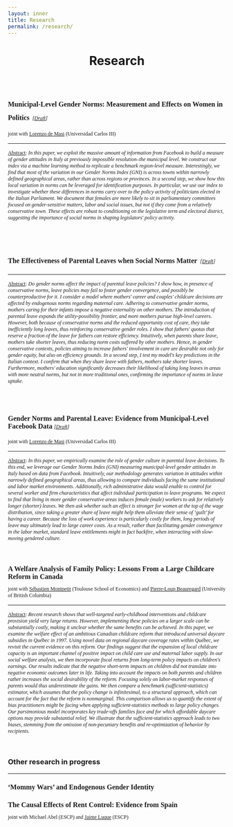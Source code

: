 ```yaml
---
layout: inner
title: Research
permalink: /research/
---
```


<head>
<link rel="shortcut icon" type="image/png" href="/favicon2.png">
</head>

# <center> Research </center>

<p>&nbsp;
</p>




<h1>
  <span style="font-size:16px;font-family: Times New Roman">Municipal-Level Gender Norms: Measurement and Effects on Women in Politics</span>
  <span style="font-size:12px;font-family: Times New Roman;font-weight:normal"><em> [<a href="https://drive.google.com/file/d/1K1q0fNVUba0wreW7NGk60gRvWS1wKWJN/view?usp=share_link"><u>Draft</u></a>] </em></span>
</h1>
<p style="font-size:12px;font-family: Times New Roman">joint with <a href="http://economics.uc3m.es/personal/de-massi/"><u>Lorenzo de Masi</u></a> (Universidad Carlos III)</p>

---

<p style="font-size:12px;font-family: Times New Roman"><u>Abstract</u>: <em>In this paper, we exploit the massive amount of information from Facebook to build a measure of gender attitudes in Italy at previously impossible resolution&#8210;the municipal level. We construct our index via a machine learning method to replicate a benchmark region-level measure. Interestingly, we find that most of the variation in our Gender Norms Index (GNI) is across towns within narrowly defined geographical areas, rather than across regions or provinces. In a second step, we show how this local variation in norms can be leveraged for identification purposes. In particular, we use our index to investigate whether these differences in norms carry over to the policy activity of politicians elected in the Italian Parliament. We document that females are more likely to sit in parliamentary committees focused on gender-sensitive matters, labor and social issues, but not if they come from a relatively conservative town. These effects are robust to conditioning on the legislative term and electoral district, suggesting the importance of social norms in shaping legislators' policy activity.</em></p>

<p>&nbsp;
</p>



<h1>
  <span style="font-size:16px;font-family: Times New Roman">The Effectiveness of Parental Leaves when Social Norms Matter</span>
  <span style="font-size:12px;font-family: Times New Roman;font-weight:normal"><em> [<a href="https://drive.google.com/file/d/1K06sRgc7v2mwntaFGWQSMts6iJFjnuKc/view?usp=share_link"><u>Draft</u></a>] </em></span>
</h1>

---

<p style="font-size:12px;font-family: Times New Roman"><u>Abstract</u>: <em>Do gender norms affect the impact of parental leave policies? I show how, in presence of conservative norms, leave policies may fail to foster gender convergence, and possibly be counterproductive for it. I consider a model where mothers' career and couples' childcare decisions are affected by endogenous norms regarding maternal care. Adhering to conservative gender norms, mothers caring for their infants impose a negative externality on other mothers. The introduction of parental leave expands the utility-possibility frontier, and more mothers pursue high-level careers. However, both because of conservative norms and the reduced opportunity cost of care, they take inefficiently long leaves, thus reinforcing conservative gender roles. I show that fathers' quotas that reserve a fraction of the leave for fathers can restore efficiency. Intuitively, when parents share leave, mothers take shorter leaves, thus reducing norm costs suffered by other mothers. Hence, in gender conservative contexts, policies aiming to increase fathers' involvement in care are desirable not only for gender equity, but also on efficiency grounds. In a second step, I test my model's key predictions in the Italian context. I confirm that when they share leave with fathers, mothers take shorter leaves. Furthermore, mothers' education significantly decreases their likelihood of taking long leaves in areas with more neutral norms, but not in more traditional ones, confirming the importance of norms in leave uptake.</em></p>

<p>&nbsp;
</p>



<h1>
  <span style="font-size:16px;font-family: Times New Roman">Gender Norms and Parental Leave: Evidence from Municipal-Level Facebook
Data  </span>
  <span style="font-size:12px;font-family: Times New Roman;font-weight:normal"><em> [<a href="https://drive.google.com/file/d/1K1q0fNVUba0wreW7NGk60gRvWS1wKWJN/view?usp=share_link"><u>Draft</u></a>] </em></span>
</h1>
<p style="font-size:12px;font-family: Times New Roman">joint with <a href="http://economics.uc3m.es/personal/de-massi/"><u>Lorenzo de Masi</u></a> (Universidad Carlos III)</p>

---

<p style="font-size:12px;font-family: Times New Roman"><u>Abstract</u>: <em>In this paper, we empirically examine the role of gender culture in parental leave decisions. To this end, we leverage our Gender Norms Index (GNI) measuring municipal-level gender attitudes in Italy based on data from Facebook. Intuitively, our methodology generates variation in attitudes within narrowly defined geographical areas, thus allowing to compare individuals facing the same institutional and
labor market environments. Additionally, rich administrative data would enable to control for several worker and firm characteristics that affect individual participation to leave programs. We expect to find that living in more gender conservative areas induces female (male) workers to ask for relatively longer (shorter) leaves. We then ask whether such an effect is stronger for women at the top of the wage distribution, since taking a greater share of leave might help them alleviate their sense of &#8216;guilt&#8217; for having a career. Because the loss of work experience is particularly costly for them, long periods of leave may ultimately lead to large career costs. As a result, rather than facilitating gender convergence in the labor market, standard leave entitlements might in fact backfire, when interacting with slow-moving gendered culture.</em></p>

<p>&nbsp;
</p>





<h1 style="font-size:16px;font-family: Times New Roman">A Welfare Analysis of Family Policy: Lessons From a Large Childcare Reform in Canada</h1>
<p style="font-size:12px;font-family: Times New Roman">joint with <a href="https://www.sebastienmontpetit.com/en/"><u>Sébastien Montpetit</u></a> (Toulouse School of Economics) and <a href="https://sites.google.com/view/pierreloupbeauregard/"><u>Pierre-Loup Beauregard</u></a> (University of British Columbia)</p>

---
<p style="font-size:12px;font-family: Times New Roman"><u>Abstract</u>: <em>Recent research shows that well-targeted early-childhood interventions and childcare
provision yield very large returns. However, implementing these policies on a larger scale can be substantially costly, making it unclear whether the same benefits can be achieved. In this paper, we examine the welfare effect of an ambitious Canadian childcare reform that introduced universal daycare subsidies in Québec in 1997. Using novel data on regional daycare coverage rates within Québec, we revisit the current evidence on this reform. Our findings suggest that the expansion of local childcare capacity is an important channel of positive impact on child care use and maternal labor supply. In our social welfare analysis, we then incorporate fiscal returns from long-term policy impacts on children's earnings. Our results indicate that the negative short-term impacts on children did not translate
into negative economic outcomes later in life. Taking into account the impacts on both parents and children rather increases the social desirability of the reform. Focusing solely on labor-market responses of parents would thus underestimate the gains. We then compare a benchmark (sufficient-statistics) estimator, which assumes that the policy change is infinitesimal, to a structural approach, which can account for the fact that the reform is nonmarginal. This comparison allows us to quantify the extent of bias practitioners might be facing when applying sufficient-statistics methods to large policy changes. Our parsimonious model incorporates key trade-offs families face and for which affordable daycare options may provide substantial relief. We illustrate that the sufficient-statistics approach leads to
two biases, stemming from the omission of non-pecuniary benefits and re-optimization of behavior by recipients.</em></p>

<p>&nbsp;
</p>

### Other research in progress

---

<h1 style="font-size:16px;font-family: Times New Roman">&#8216;Mommy Wars&#8217; and Endogenous Gender Identity</h1>

<h1 style="font-size:16px;font-family: Times New Roman">The Causal Effects of Rent Control: Evidence from Spain</h1>
<p style="font-size:12px;font-family: Times New Roman">joint with Michael Abel (ESCP) and <a href="https://www.escp.eu/luque-jaime/"><u>Jaime Luque</u></a> (ESCP)</p>


